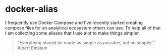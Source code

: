 # docker-alias

I frequently use Docker Compose and I've recently started creating compose files for an analytical ecosystem others can use. To help all of that I am collecting some aliases that I use alot to make things simpler.

> “Everything should be made as simple as possible, but no simpler.” Albert Einstein

